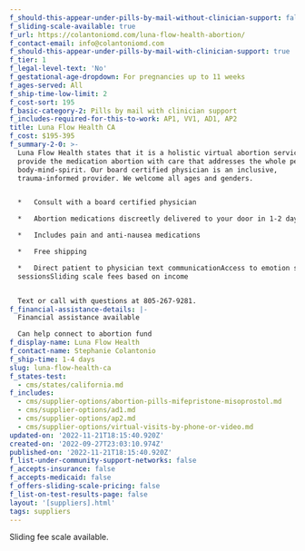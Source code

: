 ```yaml
---
f_should-this-appear-under-pills-by-mail-without-clinician-support: false
f_sliding-scale-available: true
f_url: https://colantoniomd.com/luna-flow-health-abortion/
f_contact-email: info@colantoniomd.com
f_should-this-appear-under-pills-by-mail-with-clinician-support: true
f_tier: 1
f_legal-level-text: 'No'
f_gestational-age-dropdown: For pregnancies up to 11 weeks
f_ages-served: All
f_ship-time-low-limit: 2
f_cost-sort: 195
f_basic-category-2: Pills by mail with clinician support
f_includes-required-for-this-to-work: AP1, VV1, AD1, AP2
title: Luna Flow Health CA
f_cost: $195-395
f_summary-2-0: >-
  Luna Flow Health states that it is a holistic virtual abortion service. We
  provide the medication abortion with care that addresses the whole person,
  body-mind-spirit. Our board certified physician is an inclusive,
  trauma-informed provider. We welcome all ages and genders.


  *   Consult with a board certified physician

  *   Abortion medications discreetly delivered to your door in 1-2 days

  *   Includes pain and anti-nausea medications

  *   Free shipping

  *   Direct patient to physician text communicationAccess to emotion support
  sessionsSliding scale fees based on income


  Text or call with questions at 805-267-9281.
f_financial-assistance-details: |-
  Financial assistance available

  Can help connect to abortion fund
f_display-name: Luna Flow Health
f_contact-name: Stephanie Colantonio
f_ship-time: 1-4 days
slug: luna-flow-health-ca
f_states-test:
  - cms/states/california.md
f_includes:
  - cms/supplier-options/abortion-pills-mifepristone-misoprostol.md
  - cms/supplier-options/ad1.md
  - cms/supplier-options/ap2.md
  - cms/supplier-options/virtual-visits-by-phone-or-video.md
updated-on: '2022-11-21T18:15:40.920Z'
created-on: '2022-09-27T23:03:10.974Z'
published-on: '2022-11-21T18:15:40.920Z'
f_list-under-community-support-networks: false
f_accepts-insurance: false
f_accepts-medicaid: false
f_offers-sliding-scale-pricing: false
f_list-on-test-results-page: false
layout: '[suppliers].html'
tags: suppliers
---
```


Sliding fee scale available.
